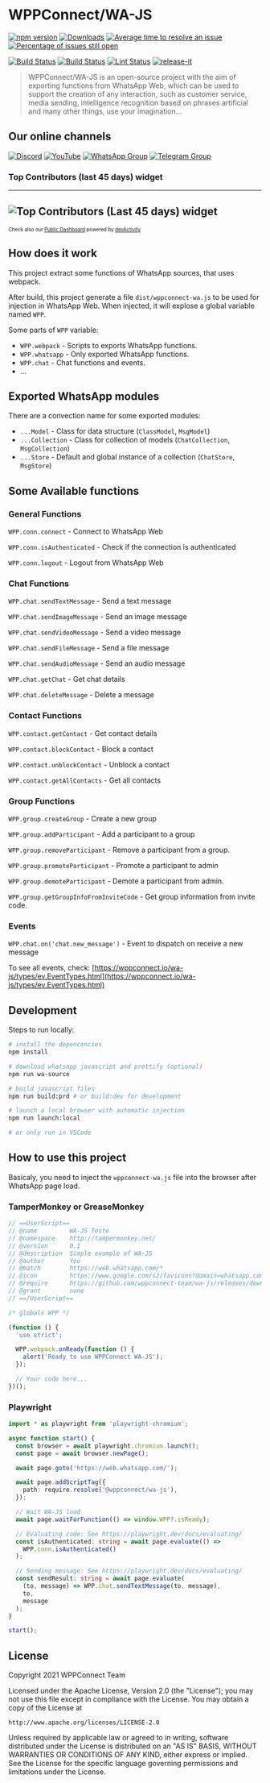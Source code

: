 # WPPConnect/WA-JS

[![npm version](https://img.shields.io/npm/v/@wppconnect/wa-js.svg?color=green)](https://www.npmjs.com/package/@wppconnect/wa-js)
[![Downloads](https://img.shields.io/npm/dm/@wppconnect/wa-js.svg)](https://www.npmjs.com/package/@wppconnect/wa-js)
[![Average time to resolve an issue](https://isitmaintained.com/badge/resolution/wppconnect-team/wa-js.svg)](https://isitmaintained.com/project/wppconnect-team/wa-js 'Average time to resolve an issue')
[![Percentage of issues still open](https://isitmaintained.com/badge/open/wppconnect-team/wa-js.svg)](https://isitmaintained.com/project/wppconnect-team/wa-js 'Percentage of issues still open')

[![Build Status](https://img.shields.io/github/actions/workflow/status/wppconnect-team/wa-js/build.yml?branch=main)](https://github.com/wppconnect-team/wa-js/actions/workflows/build.yml)
[![Build Status](https://img.shields.io/github/actions/workflow/status/wppconnect-team/wa-js/test.yml?branch=main)](https://github.com/wppconnect-team/wa-js/actions/workflows/test.yml)
[![Lint Status](https://img.shields.io/github/actions/workflow/status/wppconnect-team/wa-js/lint.yml??branch=main&label=lint)](https://github.com/wppconnect-team/wa-js/actions/workflows/lint.yml)
[![release-it](https://img.shields.io/badge/%F0%9F%93%A6%F0%9F%9A%80-release--it-e10079.svg)](https://github.com/release-it/release-it)

> WPPConnect/WA-JS is an open-source project with the aim of exporting functions from WhatsApp Web, which can be used to support the creation of any interaction, such as customer service, media sending, intelligence recognition based on phrases artificial and many other things, use your imagination...

## Our online channels

[![Discord](https://img.shields.io/discord/844351092758413353?color=blueviolet&label=Discord&logo=discord&style=flat)](https://discord.gg/JU5JGGKGNG)
[![YouTube](https://img.shields.io/youtube/channel/subscribers/UCD7J9LG08PmGQrF5IS7Yv9A?label=YouTube)](https://www.youtube.com/c/wppconnect)
[![WhatsApp Group](https://img.shields.io/badge/WhatsApp-Group-25D366?logo=whatsapp)](https://chat.whatsapp.com/LJaQu6ZyNvnBPNAVRbX00K)
[![Telegram Group](https://img.shields.io/badge/Telegram-Group-32AFED?logo=telegram)](https://t.me/wppconnect)


### Top Contributors (last 45 days) widget
---
![Top Contributors (Last 45 days) widget](https://embeddables.devactivity.com/orgs/wppconnect-team/508ecbcd-e55e-4e31-a647-6674f134b5bf.svg)
---
<sup><sub>Check also our [Public Dashboard](https://app.devactivity.com/public/?organizationLogin=wppconnect-team) powered by [devActivity](https://devactivity.com/?ref=public_widget)</sub></sup>

## How does it work

This project extract some functions of WhatsApp sources, that uses webpack.

After build, this project generate a file `dist/wppconnect-wa.js` to be used for injection in WhatsApp Web. When injected, it will explose a global variable named `WPP`.

Some parts of `WPP` variable:

- `WPP.webpack` - Scripts to exports WhatsApp functions.
- `WPP.whatsapp` - Only exported WhatsApp functions.
- `WPP.chat` - Chat functions and events.
- ...

## Exported WhatsApp modules

There are a convection name for some exported modules:

- `...Model` - Class for data structure (`ClassModel`, `MsgModel`)
- `...Collection` - Class for collection of models (`ChatCollection`, `MsgCollection`)
- `...Store` - Default and global instance of a collection (`ChatStore`, `MsgStore`)

## Some Available functions
### General Functions
`WPP.conn.connect` - Connect to WhatsApp Web

`WPP.conn.isAuthenticated` - Check if the connection is authenticated

`WPP.conn.logout` - Logout from WhatsApp Web

### Chat Functions
`WPP.chat.sendTextMessage` - Send a text message

`WPP.chat.sendImageMessage` - Send an image message

`WPP.chat.sendVideoMessage` - Send a video message

`WPP.chat.sendFileMessage` - Send a file message

`WPP.chat.sendAudioMessage` - Send an audio message

`WPP.chat.getChat` - Get chat details

`WPP.chat.deleteMessage` - Delete a message

### Contact Functions
`WPP.contact.getContact` - Get contact details

`WPP.contact.blockContact` - Block a contact

`WPP.contact.unblockContact` - Unblock a contact

`WPP.contact.getAllContacts` - Get all contacts

### Group Functions
`WPP.group.createGroup` - Create a new group

`WPP.group.addParticipant` - Add a participant to a group

`WPP.group.removeParticipant` - Remove a participant from a group.

`WPP.group.promoteParticipant` - Promote a participant to admin

`WPP.group.demoteParticipant` - Demote a participant from admin.

`WPP.group.getGroupInfoFromInviteCode` - Get group information from invite code.

### Events
`WPP.chat.on('chat.new_message')` - Event to dispatch on receive a new message

To see all events, check: [https://wppconnect.io/wa-js/types/ev.EventTypes.html](https://wppconnect.io/wa-js/types/ev.EventTypes.html)

## Development

Steps to run locally:

```bash
# install the depencencies
npm install

# download whatsapp javascript and prettify (optional)
npm run wa-source

# build javascript files
npm run build:prd # or build:dev for development

# launch a local browser with automatic injection
npm run launch:local

# or only run in VSCode
```

## How to use this project

Basicaly, you need to inject the `wppconnect-wa.js` file into the browser after WhatsApp page load.

### TamperMonkey or GreaseMonkey

```javascript
// ==UserScript==
// @name         WA-JS Teste
// @namespace    http://tampermonkey.net/
// @version      0.1
// @description  Simple example of WA-JS
// @author       You
// @match        https://web.whatsapp.com/*
// @icon         https://www.google.com/s2/favicons?domain=whatsapp.com
// @require      https://github.com/wppconnect-team/wa-js/releases/download/nightly/wppconnect-wa.js
// @grant        none
// ==/UserScript==

/* globals WPP */

(function () {
  'use strict';

  WPP.webpack.onReady(function () {
    alert('Ready to use WPPConnect WA-JS');
  });

  // Your code here...
})();
```

### Playwright

```typescript
import * as playwright from 'playwright-chromium';

async function start() {
  const browser = await playwright.chromium.launch();
  const page = await browser.newPage();

  await page.goto('https://web.whatsapp.com/');

  await page.addScriptTag({
    path: require.resolve('@wppconnect/wa-js'),
  });

  // Wait WA-JS load
  await page.waitForFunction(() => window.WPP?.isReady);

  // Evaluating code: See https://playwright.dev/docs/evaluating/
  const isAuthenticated: string = await page.evaluate(() =>
    WPP.conn.isAuthenticated()
  );

  // Sending message: See https://playwright.dev/docs/evaluating/
  const sendResult: string = await page.evaluate(
    (to, message) => WPP.chat.sendTextMessage(to, message),
    to,
    message
  );
}

start();
```

## License

Copyright 2021 WPPConnect Team

Licensed under the Apache License, Version 2.0 (the "License");
you may not use this file except in compliance with the License.
You may obtain a copy of the License at

    http://www.apache.org/licenses/LICENSE-2.0

Unless required by applicable law or agreed to in writing, software
distributed under the License is distributed on an "AS IS" BASIS,
WITHOUT WARRANTIES OR CONDITIONS OF ANY KIND, either express or implied.
See the License for the specific language governing permissions and
limitations under the License.
